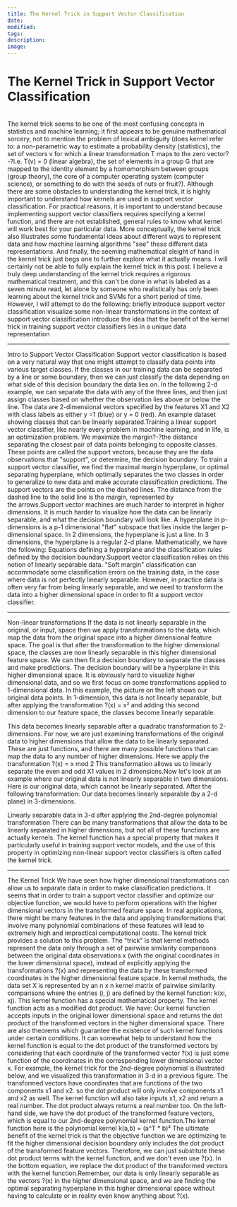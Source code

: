 ```yaml
---
title: The Kernel Trick in Support Vector Classification
date: 
modified: 
tags: 
description: 
image:
---
```


# The Kernel Trick in Support Vector Classification
<br>
The kernel trick seems to be one of the most confusing concepts in statistics and machine learning; it first appears to be genuine mathematical sorcery, not to mention the problem of lexical ambiguity (does kernel refer to: a non-parametric way to estimate a probability density (statistics), the set of vectors v for which a linear transformation T maps to the zero vector?-?i.e. T(v) = 0 (linear algebra), the set of elements in a group G that are mapped to the identity element by a homomorphism between groups (group theory), the core of a computer operating system (computer science), or something to do with the seeds of nuts or fruit?).
Although there are some obstacles to understanding the kernel trick, it is highly important to understand how kernels are used in support vector classification. For practical reasons, it is important to understand because implementing support vector classifiers requires specifying a kernel function, and there are not established, general rules to know what kernel will work best for your particular data.
More conceptually, the kernel trick also illustrates some fundamental ideas about different ways to represent data and how machine learning algorithms "see" these different data representations. And finally, the seeming mathematical sleight of hand in the kernel trick just begs one to further explore what it actually means.
I will certainly not be able to fully explain the kernel trick in this post. I believe a truly deep understanding of the kernel trick requires a rigorous mathematical treatment, and this can't be done in what is labeled as a seven minute read, let alone by someone who realistically has only been learning about the kernel trick and SVMs for a short period of time. However, I will attempt to do the following:
briefly introduce support vector classification
visualize some non-linear transformations in the context of support vector classification
introduce the idea that the benefit of the kernel trick in training support vector classifiers lies in a unique data representation



---

Intro to Support Vector Classification
Support vector classification is based on a very natural way that one might attempt to classify data points into various target classes. If the classes in our training data can be separated by a line or some boundary, then we can just classify the data depending on what side of this decision boundary the data lies on.
In the following 2-d example, we can separate the data with any of the three lines, and then just assign classes based on whether the observation lies above or below the line. The data are 2-dimensional vectors specified by the features X1 and X2 with class labels as either y =1 (blue) or y = 0 (red).
An example dataset showing classes that can be linearly separated.Training a linear support vector classifier, like nearly every problem in machine learning, and in life, is an optimization problem. We maximize the margin?-?the distance separating the closest pair of data points belonging to opposite classes. These points are called the support vectors, because they are the data observations that "support", or determine, the decision boundary. To train a support vector classifier, we find the maximal margin hyperplane, or optimal separating hyperplane, which optimally separates the two classes in order to generalize to new data and make accurate classification predictions.
The support vectors are the points on the dashed lines. The distance from the dashed line to the solid line is the margin, represented by the arrows.Support vector machines are much harder to interpret in higher dimensions. It is much harder to visualize how the data can be linearly separable, and what the decision boundary will look like. A hyperplane in p-dimensions is a p-1 dimensional "flat" subspace that lies inside the larger p-dimensional space. In 2 dimensions, the hyperplane is just a line. In 3 dimensions, the hyperplane is a regular 2-d plane. Mathematically, we have the following:
Equations defining a hyperplane and the classification rules defined by the decision boundary.Support vector classification relies on this notion of linearly separable data. "Soft margin" classification can accommodate some classification errors on the training data, in the case where data is not perfectly linearly separable. However, in practice data is often very far from being linearly separable, and we need to transform the data into a higher dimensional space in order to fit a support vector classifier.


---

Non-linear transformations
If the data is not linearly separable in the original, or input, space then we apply transformations to the data, which map the data from the original space into a higher dimensional feature space. The goal is that after the transformation to the higher dimensional space, the classes are now linearly separable in this higher dimensional feature space. We can then fit a decision boundary to separate the classes and make predictions. The decision boundary will be a hyperplane in this higher dimensional space.
It is obviously hard to visualize higher dimensional data, and so we first focus on some transformations applied to 1-dimensional data. In this example, the picture on the left shows our original data points. In 1-dimension, this data is not linearly separable, but after applying the transformation ?(x) = x² and adding this second dimension to our feature space, the classes become linearly separable.

This data becomes linearly separable after a quadratic transformation to 2-dimensions.
For now, we are just examining transformations of the original data to higher dimensions that allow the data to be linearly separated. These are just functions, and there are many possible functions that can map the data to any number of higher dimensions.
Here we apply the transformation ?(x) = x mod 2
This transformation allows us to linearly separate the even and odd X1 values in 2 dimensions.Now let's look at an example where our original data is not linearly separable in two dimensions. Here is our original data, which cannot be linearly separated.
After the following transformation:
Our data becomes linearly separable (by a 2-d plane) in 3-dimensions.

Linearly separable data in 3-d after applying the 2nd-degree polynomial transformation
There can be many transformations that allow the data to be linearly separated in higher dimensions, but not all of these functions are actually kernels. The kernel function has a special property that makes it particularly useful in training support vector models, and the use of this property in optimizing non-linear support vector classifiers is often called the kernel trick.


---

The Kernel Trick
We have seen how higher dimensional transformations can allow us to separate data in order to make classification predictions. It seems that in order to train a support vector classifier and optimize our objective function, we would have to perform operations with the higher dimensional vectors in the transformed feature space. In real applications, there might be many features in the data and applying transformations that involve many polynomial combinations of these features will lead to extremely high and impractical computational costs.
The kernel trick provides a solution to this problem. The "trick" is that kernel methods represent the data only through a set of pairwise similarity comparisons between the original data observations x (with the original coordinates in the lower dimensional space), instead of explicitly applying the transformations ?(x) and representing the data by these transformed coordinates in the higher dimensional feature space.
In kernel methods, the data set X is represented by an n x n kernel matrix of pairwise similarity comparisons where the entries (i, j) are defined by the kernel function: k(xi, xj). This kernel function has a special mathematical property. The kernel function acts as a modified dot product. We have:
Our kernel function accepts inputs in the original lower dimensional space and returns the dot product of the transformed vectors in the higher dimensional space. There are also theorems which guarantee the existence of such kernel functions under certain conditions.
It can somewhat help to understand how the kernel function is equal to the dot product of the transformed vectors by considering that each coordinate of the transformed vector ?(x) is just some function of the coordinates in the corresponding lower dimensional vector x.
For example, the kernel trick for the 2nd-degree polynomial is illustrated below, and we visualized this transformation in 3-d in a previous figure. The transformed vectors have coordinates that are functions of the two components x1 and x2. so the dot product will only involve components x1 and x2 as well. The kernel function will also take inputs x1, x2 and return a real number. The dot product always returns a real number too.
On the left-hand side, we have the dot product of the transformed feature vectors, which is equal to our 2nd-degree polynomial kernel function.The kernel function here is the polynomial kernel k(a,b) = (a^T * b)²
The ultimate benefit of the kernel trick is that the objective function we are optimizing to fit the higher dimensional decision boundary only includes the dot product of the transformed feature vectors. Therefore, we can just substitute these dot product terms with the kernel function, and we don't even use ?(x).
In the bottom equation, we replace the dot product of the transformed vectors with the kernel function.Remember, our data is only linearly separable as the vectors ?(x) in the higher dimensional space, and we are finding the optimal separating hyperplane in this higher dimensional space without having to calculate or in reality even know anything about ?(x).
